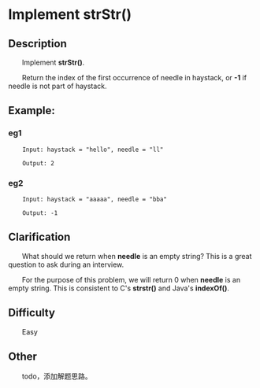 # Implement strStr()

## Description

&emsp;&emsp;Implement **strStr()**.
            
&emsp;&emsp;Return the index of the first occurrence of needle in haystack, or **-1** if needle is not part of haystack.
            
## Example:

### eg1

```
    Input: haystack = "hello", needle = "ll"
    
    Output: 2
```

### eg2

```
    Input: haystack = "aaaaa", needle = "bba"
    
    Output: -1
```

## Clarification

&emsp;&emsp;What should we return when **needle** is an empty string? This is a great question to ask during an 
interview.
            
&emsp;&emsp;For the purpose of this problem, we will return 0 when **needle** is an empty string. This is consistent 
to C's **strstr()** and Java's **indexOf()**.

## Difficulty

&emsp;&emsp;Easy

## Other

&emsp;&emsp;todo，添加解题思路。
